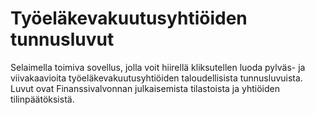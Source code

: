 # Työeläkevakuutusyhtiöiden tunnusluvut
Selaimella toimiva sovellus, jolla voit hiirellä kliksutellen luoda pylväs- ja
viivakaavioita työeläkevakuutusyhtiöiden taloudellisista tunnusluvuista. Luvut
ovat Finanssivalvonnan julkaisemista tilastoista ja yhtiöiden tilinpäätöksistä.
